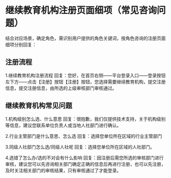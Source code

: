 # 继续教育机构注册页面细项（常见咨询问题）
结合对应场景，确定角色，需识别用户提供的角色关键词，按角色咨询的注册页面细项分别回复：

## 注册流程
1.继续教育机构注册流程
回复：您好，在首页右侧——平台登录入口——登录按钮左下方——点击【注册】按钮【注册】按钮，您选择需要继续教育机构，提交注册信息，提交注册信息，由所选的上级审核部门审核通过。

## 继续教育机构常见问题

1.机构级别怎么选、什么意思
回复：很抱歉，我们仅提供技术支持，关于机构级别等信息，建议您联系单位负责人或当地人社部门进行确认。

2.行业主管部门是什么意思、怎么选
回复：选择您单位所在区域的行业主管部门

3.同级人社部门怎么选/同级人社呢
回复：选择您单位所在区域的人社部门。

4.选错了怎么办/选的不对会有什么影响
回复：因注册后需您所选的审核部门进行审核，建议您可以先咨询相关部门确定正确的信息后再进行注册，也可以先注册，及时关注相关部门的审核结果，只有审核通过了才能登录。